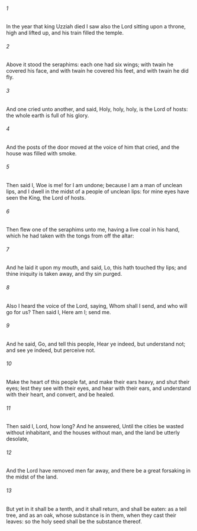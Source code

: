 ###### 1
In the year that king Uzziah died I saw also the Lord sitting upon a throne, high and lifted up, and his train filled the temple.

###### 2
Above it stood the seraphims: each one had six wings; with twain he covered his face, and with twain he covered his feet, and with twain he did fly.

###### 3
And one cried unto another, and said, Holy, holy, holy, is the Lord of hosts: the whole earth is full of his glory.

###### 4
And the posts of the door moved at the voice of him that cried, and the house was filled with smoke.

###### 5
Then said I, Woe is me! for I am undone; because I am a man of unclean lips, and I dwell in the midst of a people of unclean lips: for mine eyes have seen the King, the Lord of hosts.

###### 6
Then flew one of the seraphims unto me, having a live coal in his hand, which he had taken with the tongs from off the altar:

###### 7
And he laid it upon my mouth, and said, Lo, this hath touched thy lips; and thine iniquity is taken away, and thy sin purged.

###### 8
Also I heard the voice of the Lord, saying, Whom shall I send, and who will go for us? Then said I, Here am I; send me.

###### 9
And he said, Go, and tell this people, Hear ye indeed, but understand not; and see ye indeed, but perceive not.

###### 10
Make the heart of this people fat, and make their ears heavy, and shut their eyes; lest they see with their eyes, and hear with their ears, and understand with their heart, and convert, and be healed.

###### 11
Then said I, Lord, how long? And he answered, Until the cities be wasted without inhabitant, and the houses without man, and the land be utterly desolate,

###### 12
And the Lord have removed men far away, and there be a great forsaking in the midst of the land.

###### 13
But yet in it shall be a tenth, and it shall return, and shall be eaten: as a teil tree, and as an oak, whose substance is in them, when they cast their leaves: so the holy seed shall be the substance thereof.

